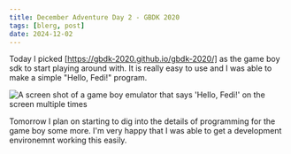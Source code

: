 ```yaml
---
title: December Adventure Day 2 - GBDK 2020
tags: [blerg, post]
date: 2024-12-02
---
```


Today I picked [https://gbdk-2020.github.io/gbdk-2020/] as the game boy sdk to start playing around with.
It is really easy to use and I was able to make a simple "Hello, Fedi!" program.

<img src="/assets/hellofedi.png" alt="A screen shot of a game boy emulator that says 'Hello, Fedi!' on the screen multiple times" />

Tomorrow I plan on starting to dig into the details of programming for the game boy some more.
I'm very happy that I was able to get a development environemnt working this easily.
